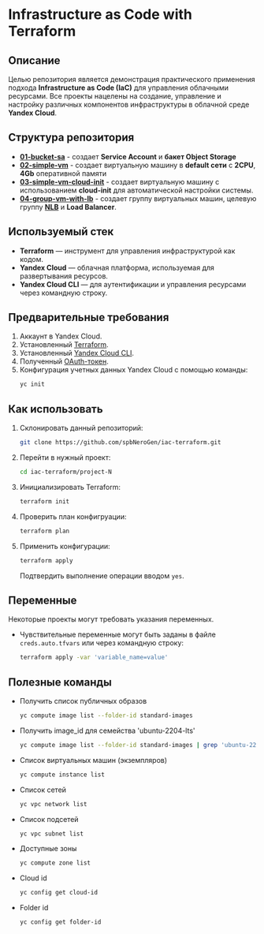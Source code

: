 # Infrastructure as Code with Terraform

## Описание

Целью репозитория является демонстрация практического применения подхода **Infrastructure as Code (IaC)** для управления облачными ресурсами. Все проекты нацелены на создание, управление и настройку различных компонентов инфраструктуры в облачной среде **Yandex Cloud**.

## Структура репозитория
- **[01-bucket-sa](./01-bucket-sa/)** - создает **Service Account** и **бакет Object Storage**
- **[02-simple-vm](./02-simple-vm/)** - создает виртуальную машину в **default сети** с **2CPU**, **4Gb** оперативной памяти
- **[03-simple-vm-cloud-init](./03-simple-vm-cloud-init/)** - создает виртуальную машину с использованием **cloud-init** для автоматической настройки системы.
- **[04-group-vm-with-lb](./04-group-vm-with-lb)** - создает группу виртуальных машин, целевую группу **[NLB](https://yandex.cloud/ru/docs/network-load-balancer/operations/target-group-create)** и **Load Balancer**.

## Используемый стек
- **Terraform** — инструмент для управления инфраструктурой как кодом.
- **Yandex Cloud** — облачная платформа, используемая для развертывания ресурсов.
- **Yandex Cloud CLI** — для аутентификации и управления ресурсами через командную строку.

## Предварительные требования
1. Аккаунт в Yandex Cloud.
2. Установленный [Terraform](https://yandex.cloud/ru/docs/tutorials/infrastructure-management/terraform-quickstart).
3. Установленный [Yandex Cloud CLI](https://cloud.yandex.ru/docs/cli/quickstart).
4. Полученный [OAuth-токен](https://yandex.cloud/ru/docs/iam/concepts/authorization/oauth-token).
5. Конфигурация учетных данных Yandex Cloud с помощью команды:
   ```bash
   yc init
   ```

## Как использовать
1. Склонировать данный репозиторий:
   ```bash
   git clone https://github.com/spbNeroGen/iac-terraform.git
   ```
2. Перейти в нужный проект:
   ```bash
   cd iac-terraform/project-N
   ```
3. Инициализировать Terraform:
   ```bash
   terraform init
   ```
4. Проверить план конфигруации:
   ```bash
   terraform plan
   ```
5. Применить конфигурации:
   ```bash
   terraform apply
   ```
   Подтвердить выполнение операции вводом `yes`.

## Переменные
Некоторые проекты могут требовать указания переменных. 
- Чувствительные переменные могут быть заданы в файле `creds.auto.tfvars` или через командную строку:
    ```bash
    terraform apply -var 'variable_name=value'
    ```

## Полезные команды

- Получить список публичных образов 
    ```bash
    yc compute image list --folder-id standard-images
    ```

- Получить image_id для семейства 'ubuntu-2204-lts'
    ```bash
    yc compute image list --folder-id standard-images | grep 'ubuntu-2204-lts'
    ```

- Список виртуальных машин (экземпляров)
    ```bash
    yc compute instance list
    ```

- Список сетей
    ```bash
    yc vpc network list
    ```

- Список подсетей
    ```bash
    yc vpc subnet list
    ```

- Доступные зоны
    ```bash
    yc compute zone list
    ```

- Cloud id 
    ```bash
    yc config get cloud-id
    ```

- Folder id 
    ```bash
    yc config get folder-id
    ```
